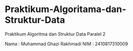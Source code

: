 # Praktikum-Algoritama-dan-Struktur-Data
Praktikum Algoritma dan Struktur Data Paralel 2

Nama : Muhammad Ghazi Rakhmadi 
NIM  : 2410817310009
